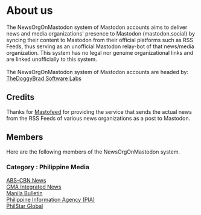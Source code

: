 # About us
The NewsOrgOnMastodon system of Mastodon accounts aims to deliver news and media organizations' presence to Mastodon (mastodon.social) by syncing their content to Mastodon from their official platforms such as RSS Feeds, thus serving as an unofficial Mastodon relay-bot of that news/media organization. This system has no legal nor genuine organizational links and are linked unofficially to this system. <br><br>
The NewsOrgOnMastodon system of Mastodon accounts are headed by:<br>
[TheDoggyBrad Software Labs](https://github.com/thedoggybrad)

## Credits
Thanks for [Mastofeed](https://mastofeed.org) for providing the service that sends the actual news from the RSS Feeds of various news organizations as a post to Mastodon.

## Members
Here are the following members of the NewsOrgOnMastodon system.
### Category : Philippine Media
<a rel="me" href="https://mastodon.social/@rssabscbnnews">ABS-CBN News</a><br>
<a rel="me" href="https://mastodon.social/@rssgma">GMA Integrated News</a><br>
<a rel="me" href="https://mastodon.social/@rssmanilabulletin">Manila Bulletin</a><br>
<a rel="me" href="https://mastodon.social/@rssphpinfoagency">Philippine Information Agency (PIA)</a><br>
<a rel="me" href="https://mastodon.social/@rssphilstarglobal">PhilStar Global</a>